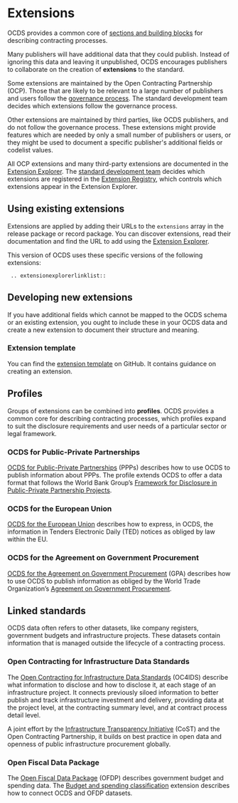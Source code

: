 # Extensions

OCDS provides a common core of [sections and building blocks](../../getting_started/building_blocks) for describing contracting processes.

Many publishers will have additional data that they could publish. Instead of ignoring this data and leaving it unpublished, OCDS encourages publishers to collaborate on the creation of **extensions** to the standard.

Some extensions are maintained by the Open Contracting Partnership (OCP). Those that are likely to be relevant to a large number of publishers and users follow the [governance process](../../governance/index). The standard development team decides which extensions follow the governance process.

Other extensions are maintained by third parties, like OCDS publishers, and do not follow the governance process. These extensions might provide features which are needed by only a small number of publishers or users, or they might be used to document a specific publisher's additional fields or codelist values.

All OCP extensions and many third-party extensions are documented in the [Extension Explorer](https://extensions.open-contracting.org/en/). The [standard development team](../../governance/index) decides which extensions are registered in the [Extension Registry](https://github.com/open-contracting/extension_registry#readme), which controls which extensions appear in the Extension Explorer.

## Using existing extensions

Extensions are applied by adding their URLs to the `extensions` array in the release package or record package. You can discover extensions, read their documentation and find the URL to add using the [Extension Explorer](https://extensions.open-contracting.org/en/).

This version of OCDS uses these specific versions of the following extensions:

```eval_rst
 .. extensionexplorerlinklist::

```

## Developing new extensions

If you have additional fields which cannot be mapped to the OCDS schema or an existing extension, you ought to include these in your OCDS data and create a new extension to document their structure and meaning.

### Extension template

You can find the [extension template](https://github.com/open-contracting/standard_extension_template) on GitHub. It contains guidance on creating an extension.

## Profiles

Groups of extensions can be combined into **profiles**. OCDS provides a common core for describing contracting processes, which profiles expand to suit the disclosure requirements and user needs of a particular sector or legal framework.

### OCDS for Public-Private Partnerships

[OCDS for Public-Private Partnerships](https://standard.open-contracting.org/profiles/ppp/latest/en/) (PPPs) describes how to use OCDS to publish information about PPPs. The profile extends OCDS to offer a data format that follows the World Bank Group’s [Framework for Disclosure in Public-Private Partnership Projects](http://www.worldbank.org/en/topic/publicprivatepartnerships/brief/ppp-tools#T1).

### OCDS for the European Union

[OCDS for the European Union](https://standard.open-contracting.org/profiles/eu/master/en/) describes how to express, in OCDS, the information in Tenders Electronic Daily (TED) notices as obliged by law within the EU.

### OCDS for the Agreement on Government Procurement

[OCDS for the Agreement on Government Procurement](https://standard.open-contracting.org/profiles/gpa/master/en/) (GPA) describes how to use OCDS to publish information as obliged by the World Trade Organization’s [Agreement on Government Procurement](https://www.wto.org/english/docs_e/legal_e/rev-gpr-94_01_e.htm).

## Linked standards

OCDS data often refers to other datasets, like company registers, government budgets and infrastructure projects. These datasets contain information that is managed outside the lifecycle of a contracting process.

### Open Contracting for Infrastructure Data Standards

The [Open Contracting for Infrastructure Data Standards](https://standard.open-contracting.org/infrastructure/latest/en/) (OC4IDS) describe what information to disclose and how to disclose it, at each stage of an infrastructure project. It connects previously siloed information to better publish and track infrastructure investment and delivery, providing data at the project level, at the contracting summary level, and at contract process detail level.

A joint effort by the [Infrastructure Transparency Initiative](http://infrastructuretransparency.org) (CoST) and the Open Contracting Partnership, it builds on best practice in open data and openness of public infrastructure procurement globally.

### Open Fiscal Data Package

The [Open Fiscal Data Package](http://www.fiscaltransparency.net/ofdp/) (OFDP) describes government budget and spending data. The [Budget and spending classification](https://extensions.open-contracting.org/en/extensions/budget_and_spend/) extension describes how to connect OCDS and OFDP datasets.
